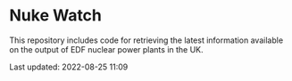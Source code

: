 # Nuke Watch

This repository includes code for retrieving the latest information available on the output of EDF nuclear power plants in the UK.

Last updated: 2022-08-25 11:09
